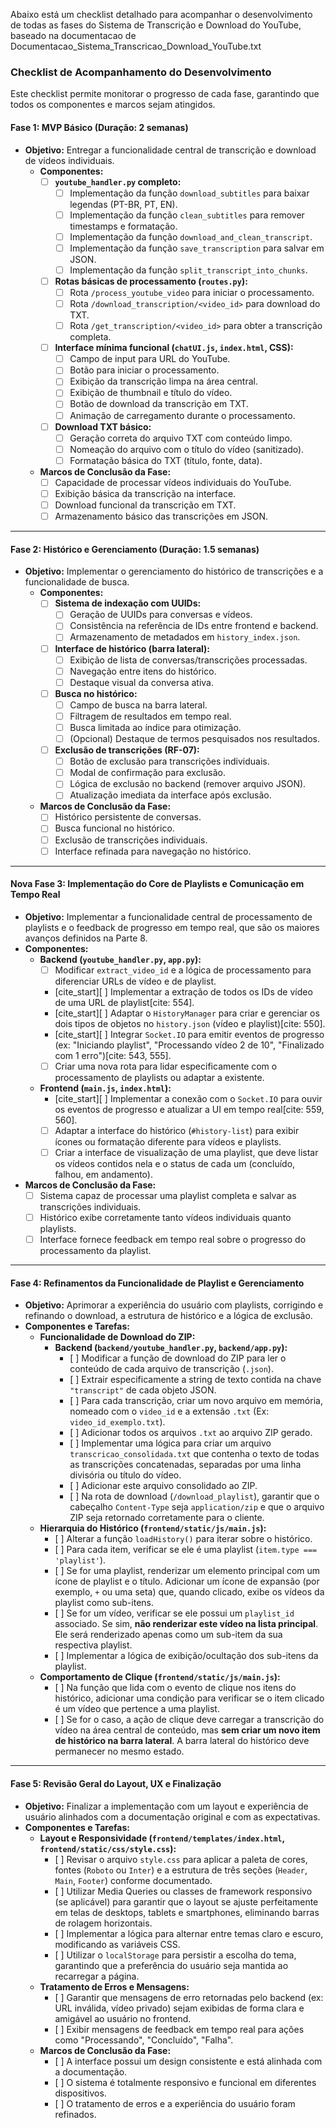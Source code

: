 Abaixo está um checklist detalhado para acompanhar o desenvolvimento de todas as fases do Sistema de Transcrição e Download do YouTube, baseado na documentacao de Documentacao_Sistema_Transcricao_Download_YouTube.txt

### **Checklist de Acompanhamento do Desenvolvimento**

Este checklist permite monitorar o progresso de cada fase, garantindo que todos os componentes e marcos sejam atingidos.

#### **Fase 1: MVP Básico (Duração: 2 semanas)**

*   **Objetivo:** Entregar a funcionalidade central de transcrição e download de vídeos individuais.
    *   **Componentes:**
        *   [ ] **`youtube_handler.py` completo:**
            *   [ ] Implementação da função `download_subtitles` para baixar legendas (PT-BR, PT, EN).
            *   [ ] Implementação da função `clean_subtitles` para remover timestamps e formatação.
            *   [ ] Implementação da função `download_and_clean_transcript`.
            *   [ ] Implementação da função `save_transcription` para salvar em JSON.
            *   [ ] Implementação da função `split_transcript_into_chunks`.
        *   [ ] **Rotas básicas de processamento (`routes.py`):**
            *   [ ] Rota `/process_youtube_video` para iniciar o processamento.
            *   [ ] Rota `/download_transcription/<video_id>` para download do TXT.
            *   [ ] Rota `/get_transcription/<video_id>` para obter a transcrição completa.
        *   [ ] **Interface mínima funcional (`chatUI.js`, `index.html`, CSS):**
            *   [ ] Campo de input para URL do YouTube.
            *   [ ] Botão para iniciar o processamento.
            *   [ ] Exibição da transcrição limpa na área central.
            *   [ ] Exibição de thumbnail e título do vídeo.
            *   [ ] Botão de download da transcrição em TXT.
            *   [ ] Animação de carregamento durante o processamento.
        *   [ ] **Download TXT básico:**
            *   [ ] Geração correta do arquivo TXT com conteúdo limpo.
            *   [ ] Nomeação do arquivo com o título do vídeo (sanitizado).
            *   [ ] Formatação básica do TXT (título, fonte, data).
    *   **Marcos de Conclusão da Fase:**
        *   [ ] Capacidade de processar vídeos individuais do YouTube.
        *   [ ] Exibição básica da transcrição na interface.
        *   [ ] Download funcional da transcrição em TXT.
        *   [ ] Armazenamento básico das transcrições em JSON.

---

#### **Fase 2: Histórico e Gerenciamento (Duração: 1.5 semanas)**

*   **Objetivo:** Implementar o gerenciamento do histórico de transcrições e a funcionalidade de busca.
    *   **Componentes:**
        *   [ ] **Sistema de indexação com UUIDs:**
            *   [ ] Geração de UUIDs para conversas e vídeos.
            *   [ ] Consistência na referência de IDs entre frontend e backend.
            *   [ ] Armazenamento de metadados em `history_index.json`.
        *   [ ] **Interface de histórico (barra lateral):**
            *   [ ] Exibição de lista de conversas/transcrições processadas.
            *   [ ] Navegação entre itens do histórico.
            *   [ ] Destaque visual da conversa ativa.
        *   [ ] **Busca no histórico:**
            *   [ ] Campo de busca na barra lateral.
            *   [ ] Filtragem de resultados em tempo real.
            *   [ ] Busca limitada ao índice para otimização.
            *   [ ] (Opcional) Destaque de termos pesquisados nos resultados.
        *   [ ] **Exclusão de transcrições (RF-07):**
            *   [ ] Botão de exclusão para transcrições individuais.
            *   [ ] Modal de confirmação para exclusão.
            *   [ ] Lógica de exclusão no backend (remover arquivo JSON).
            *   [ ] Atualização imediata da interface após exclusão.
    *   **Marcos de Conclusão da Fase:**
        *   [ ] Histórico persistente de conversas.
        *   [ ] Busca funcional no histórico.
        *   [ ] Exclusão de transcrições individuais.
        *   [ ] Interface refinada para navegação no histórico.

---

#### **Nova Fase 3: Implementação do Core de Playlists e Comunicação em Tempo Real**

* **Objetivo:** Implementar a funcionalidade central de processamento de playlists e o feedback de progresso em tempo real, que são os maiores avanços definidos na Parte 8.
* **Componentes:**
    * **Backend (`youtube_handler.py`, `app.py`):**
        * [ ] Modificar `extract_video_id` e a lógica de processamento para diferenciar URLs de vídeo e de playlist.
        * [cite_start][ ] Implementar a extração de todos os IDs de vídeo de uma URL de playlist[cite: 554].
        * [cite_start][ ] Adaptar o `HistoryManager` para criar e gerenciar os dois tipos de objetos no `history.json` (vídeo e playlist)[cite: 550].
        * [cite_start][ ] Integrar `Socket.IO` para emitir eventos de progresso (ex: "Iniciando playlist", "Processando vídeo 2 de 10", "Finalizado com 1 erro")[cite: 543, 555].
        * [ ] Criar uma nova rota para lidar especificamente com o processamento de playlists ou adaptar a existente.
    * **Frontend (`main.js`, `index.html`):**
        * [cite_start][ ] Implementar a conexão com o `Socket.IO` para ouvir os eventos de progresso e atualizar a UI em tempo real[cite: 559, 560].
        * [ ] Adaptar a interface do histórico (`#history-list`) para exibir ícones ou formatação diferente para vídeos e playlists.
        * [ ] Criar a interface de visualização de uma playlist, que deve listar os vídeos contidos nela e o status de cada um (concluído, falhou, em andamento).
* **Marcos de Conclusão da Fase:**
    * [ ] Sistema capaz de processar uma playlist completa e salvar as transcrições individuais.
    * [ ] Histórico exibe corretamente tanto vídeos individuais quanto playlists.
    * [ ] Interface fornece feedback em tempo real sobre o progresso do processamento da playlist.

---

#### **Fase 4: Refinamentos da Funcionalidade de Playlist e Gerenciamento**
* **Objetivo:** Aprimorar a experiência do usuário com playlists, corrigindo e refinando o download, a estrutura de histórico e a lógica de exclusão.
* **Componentes e Tarefas:**
  * **Funcionalidade de Download do ZIP:**
    * **Backend (`backend/youtube_handler.py`, `backend/app.py`):**
      * \[ \] Modificar a função de download do ZIP para ler o conteúdo de cada arquivo de transcrição (`.json`).
      * \[ \] Extrair especificamente a string de texto contida na chave `"transcript"` de cada objeto JSON.
      * \[ \] Para cada transcrição, criar um novo arquivo em memória, nomeado com o `video_id` e a extensão `.txt` (Ex: `video_id_exemplo.txt`).
      * \[ \] Adicionar todos os arquivos `.txt` ao arquivo ZIP gerado.
      * \[ \] Implementar uma lógica para criar um arquivo `transcricao_consolidada.txt` que contenha o texto de todas as transcrições concatenadas, separadas por uma linha divisória ou título do vídeo.
      * \[ \] Adicionar este arquivo consolidado ao ZIP.
      * \[ \] Na rota de download (`/download_playlist`), garantir que o cabeçalho `Content-Type` seja `application/zip` e que o arquivo ZIP seja retornado corretamente para o cliente.
  * **Hierarquia do Histórico (`frontend/static/js/main.js`):**
    * \[ \] Alterar a função `loadHistory()` para iterar sobre o histórico.
    * \[ \] Para cada item, verificar se ele é uma playlist (`item.type === 'playlist'`).
    * \[ \] Se for uma playlist, renderizar um elemento principal com um ícone de playlist e o título. Adicionar um ícone de expansão (por exemplo, `+` ou uma seta) que, quando clicado, exibe os vídeos da playlist como sub-itens.
    * \[ \] Se for um vídeo, verificar se ele possui um `playlist_id` associado. Se sim, **não renderizar este vídeo na lista principal**. Ele será renderizado apenas como um sub-item da sua respectiva playlist.
    * \[ \] Implementar a lógica de exibição/ocultação dos sub-itens da playlist.
  * **Comportamento de Clique (`frontend/static/js/main.js`):**
    * \[ \] Na função que lida com o evento de clique nos itens do histórico, adicionar uma condição para verificar se o item clicado é um vídeo que pertence a uma playlist.
    * \[ \] Se for o caso, a ação de clique deve carregar a transcrição do vídeo na área central de conteúdo, mas **sem criar um novo item de histórico na barra lateral**. A barra lateral do histórico deve permanecer no mesmo estado.

---

#### **Fase 5: Revisão Geral do Layout, UX e Finalização**
* **Objetivo:** Finalizar a implementação com um layout e experiência de usuário alinhados com a documentação original e com as expectativas.
* **Componentes e Tarefas:**
  * **Layout e Responsividade (`frontend/templates/index.html`, `frontend/static/css/style.css`):**
    * \[ \] Revisar o arquivo `style.css` para aplicar a paleta de cores, fontes (`Roboto` ou `Inter`) e a estrutura de três seções (`Header`, `Main`, `Footer`) conforme documentado.
    * \[ \] Utilizar Media Queries ou classes de framework responsivo (se aplicável) para garantir que o layout se ajuste perfeitamente em telas de desktops, tablets e smartphones, eliminando barras de rolagem horizontais.
    * \[ \] Implementar a lógica para alternar entre temas claro e escuro, modificando as variáveis CSS.
    * \[ \] Utilizar o `localStorage` para persistir a escolha do tema, garantindo que a preferência do usuário seja mantida ao recarregar a página.
  * **Tratamento de Erros e Mensagens:**
    * \[ \] Garantir que mensagens de erro retornadas pelo backend (ex: URL inválida, vídeo privado) sejam exibidas de forma clara e amigável ao usuário no frontend.
    * \[ \] Exibir mensagens de feedback em tempo real para ações como "Processando", "Concluído", "Falha".
  * **Marcos de Conclusão da Fase:**
    * \[ \] A interface possui um design consistente e está alinhada com a documentação.
    * \[ \] O sistema é totalmente responsivo e funcional em diferentes dispositivos.
    * \[ \] O tratamento de erros e a experiência do usuário foram refinados.